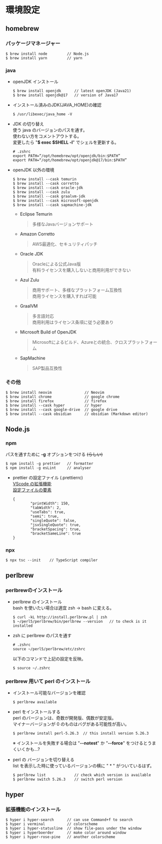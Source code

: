 # 環境設定

## homebrew
### パッケージマネージャー

```shell
$ brew install node         // Node.js
$ brew install yarn         // yarn
```


### java
* openJDK インストール
    ```shell
    $ brew install openjdk      // latest openJDK (Java21)
    $ brew install openjdk@17   // version of Java17
    ```

* インストール済みのJDK(JAVA_HOME)の確認
    ```shell
    $ /usr/libexec/java_home -V
    ```

* JDK の切り替え  
    使う java のバージョンのパスを通す。  
    使わない方をコメントアウトする。  
    変更したら "**$ exec $SHELL -l**" でシェルを更新する。
    ```zshrc
    # .zshrc
    export PATH=“/opt/homebrew/opt/openjdk/bin:$PATH” 
    export PATH=“/opt/homebrew/opt/openjdk@17/bin:$PATH”
    ```

* openJDK 以外の環境
    ```shell
    $ brew install --cask temurin
    $ brew install --cask corretto
    $ brew install --cask oracle-jdk
    $ brew install --cask zulu
    $ brew install --cask graalvm-jdk
    $ brew install --cask microsoft-openjdk
    $ brew install --cask sapmachine-jdk
    ```

    - Eclipse Temurin  
        > 多様なJavaバージョンサポート
    - Amazon Corretto  
        > AWS最適化、セキュリティパッチ
    - Oracle JDK  
        > Oracleによる公式Java版  
        有料ライセンスを購入しないと商用利用ができない
    - Azul Zulu  
        > 商用サポート、多様なプラットフォーム互換性  
        商用ライセンスを購入すれば可能
    - GraalVM  
        > 多言語対応  
        商用利用はライセンス条項に従う必要あり
    - Microsoft Build of OpenJDK  
        > Microsoftによるビルド、Azureとの統合、クロスプラットフォーム
    - SapMachine  
        > SAP製品互換性


### その他
```shell
$ brew install neovim               // Neovim
$ brew install chrome               // google chrome
$ brew install firefox              // firefox
$ brew install --cask hyper         // hyper
$ brew install --cask google-drive  // google drive
$ brew install --cask obsidian      // obsidian (Markdown editor)
```


## Node.js
### npm
パスを通すために **-g** オプションをつける ~~(らしい)~~
```shell
$ npm install -g prettier   // formatter
$ npm install -g esLint     // analyser
```

* prettier の設定ファイル (.prettierrc)  
    [VScode の拡張機能](https://ma-vericks.com/blog/vscode-prettier/ )  
    [設定ファイルの要素](https://zenn.dev/rescuenow/articles/c07dd571dfe10f/ )
    ```prettierrc
    {
            "printWidth": 150,
            "tabWidth": 2,
            "useTabs": true,
            "semi": true,
            "singleQuote": false,
            "jsxSingleQuote": true,
            "bracketSpacing": true,
            "bracketSameLine": true
    }
    ```

### npx

```shell
$ npx tsc --init    // TypeScript compiler
```


## perlbrew
### perlbrewのインストール
* perlbrew のインストール  
    bash を使いたい場合は適宜 zsh -> bash に変える。
    ```shell
    $ curl -kL http://install.perlbrew.pl | zsh
    $ ~/perl5/perlbrew/bin/perlbrew --version   // to check is it installed
    ```

* zsh に perlbrew のパスを通す
    ```zshrc
    # .zshrc
    source ~/perl5/perlbrew/etc/zshrc
    ```
    以下のコマンドで上記の設定を反映。
    ```shell
    $ source ~/.zshrc
    ```

### perlbrew 用いて perl のインストール
* インストール可能なバージョンを確認  
    ```shell
    $ perlbrew available
    ```

* perl をインストールする  
    perl のバージョンは、奇数が開発版、偶数が安定版。  
    マイナーバージョンが 0 のものはバグがある可能性が高い。  
    ```shell
    $ perlbrew install perl-5.26.3  // this install version 5.26.3
    ```
    ※ インストールを失敗する場合は "**--notest**" か "**--force**" をつけるとうまくいくかも...?

* perl の バージョンを切り替える  
    list を表示した時に使っているバージョンの横に " * " がついているはず。
    ```shell
    $ perlbrew list             // check which version is available
    $ perlbrew switch 5.26.3    // switch perl version
    ```


## hyper
### 拡張機能のインストール
```
$ hyper i hyper-search      // can use Command+f to search
$ hyper i verminal          // colorscheme
$ hyper i hyper-statusline  // show file-pass under the window
$ hyper i hyperboerder      // make color around window
$ hyper i hyper-rose-pine   // another colorscheme
```
